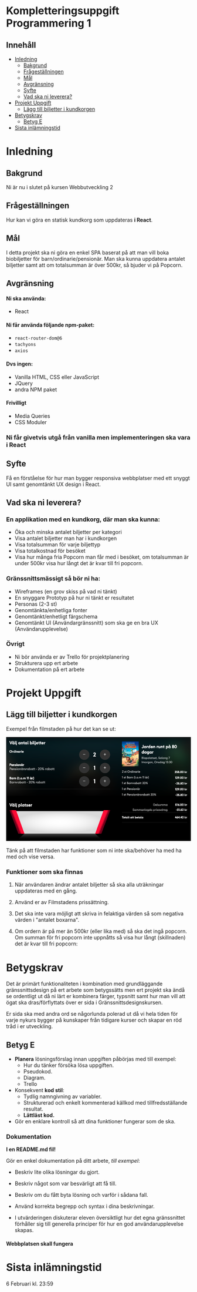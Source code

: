# Kompletteringsuppgift Programmering 1

## Innehåll

- [Inledning](#inledning)
    - [Bakgrund](#bakgrund)
    - [Frågeställningen](#frgestllningen)
    - [Mål](#ml)
    - [Avgränsning](#avgrnsning)
    - [Syfte](#syfte)
    - [Vad ska ni leverera?](#vad-ska-ni-leverera)
- [Projekt Uppgift](#projekt-uppgift)
    - [Lägg till biljetter i kundkorgen](#lgg-till-biljetter-i-kundkorgen)
- [Betygskrav](#betygskrav)
    - [Betyg E](#betyg-e)
- [Sista inlämningstid](#sista-inlmningstid)

# Inledning

## Bakgrund

Ni är nu i slutet på kursen Webbutveckling 2

## Frågeställningen

Hur kan vi göra en statisk kundkorg som uppdateras **i React**.

## Mål

I detta projekt ska ni göra en enkel SPA baserat på att man vill boka biobiljetter för barn/ordinarie/pensionär.
Man ska kunna uppdatera antalet biljetter samt att om totalsumman är över 500kr, så bjuder vi på Popcorn.

## Avgränsning

#### Ni ska använda:

- React

#### Ni får använda följande npm-paket:

- `react-router-dom@6`
- `tachyons`
- `axios`

#### Dvs ingen:

- Vanilla HTML, CSS eller JavaScript
- JQuery
- andra NPM paket

#### Frivilligt

- Media Queries
- CSS Moduler

### Ni får givetvis utgå från vanilla men implementeringen ska vara i React

## Syfte

Få en förståelse för hur man bygger responsiva webbplatser med ett snyggt UI samt genomtänkt UX design i React.

## Vad ska ni leverera?

### En applikation med en kundkorg, där man ska kunna:

- Öka och minska antalet biljetter per kategori
- Visa antalet biljetter man har i kundkorgen
- Visa totalsumman för varje biljettyp
- Visa totalkostnad för besöket
- Visa hur många fria Popcorn man får med i besöket, om totalsumman är under 500kr visa hur långt det är kvar till fri popcorn.

### Gränssnittsmässigt så bör ni ha:

- Wireframes (en grov skiss på vad ni tänkt)
- En snyggare Prototyp på hur ni tänkt er resultatet
- Personas (2-3 st)
- Genomtänkta/enhetliga fonter
- Genomtänkt/enhetligt färgschema
- Genomtänkt UI (Användargränssnitt) som ska ge en bra UX (Användarupplevelse)

### Övrigt

- Ni bör använda er av Trello för projektplanering
- Strukturera upp ert arbete
- Dokumentation på ert arbete

# Projekt Uppgift

## Lägg till biljetter i kundkorgen

Exempel från filmstaden på hur det kan se ut:

![](img/1.png)

Tänk på att filmstaden har funktioner som ni inte ska/behöver ha med ha med och vise versa.

### Funktioner som ska finnas

1. När användaren ändrar antalet biljetter så ska alla uträkningar uppdateras med en gång.

2. Använd er av Filmstadens prissättning.

3. Det ska inte vara möjligt att skriva in felaktiga värden så som negativa värden i "antalet boxarna".

4. Om ordern är på mer än 500kr (eller lika med) så ska det ingå popcorn. Om summan för fri popcorn inte uppnåtts så visa
  hur långt (skillnaden) det är kvar till fri popcorn:

# Betygskrav

Det är primärt funktionaliteten i kombination med grundläggande gränssnittsdesign på ert arbete som betygssätts men ert projekt ska ändå se ordentligt ut då ni lärt er kombinera färger, typsnitt samt hur man vill att ögat ska dras/förflyttats över er sida i Gränssnittsdesignskursen.

Er sida ska med andra ord se någorlunda polerad ut då vi hela tiden för varje nykurs  bygger på kunskaper från tidigare kurser och skapar en röd tråd i er utveckling.

## Betyg E

- **Planera** lösningsförslag innan uppgiften påbörjas med till exempel:
  - Hur du tänker försöka lösa uppgiften.
  - Pseudokod.
  - Diagram.
  - Trello
- Konsekvent **kod stil**:
  - Tydlig namngivning av variabler.
  - Strukturerad och enkelt kommenterad källkod med tillfredsställande resultat.
  - **Lättläst kod.**
- Gör en enklare kontroll så att dina funktioner fungerar som de ska.

### Dokumentation

**I en README.md fil!**

Gör en enkel dokumentation på ditt arbete, _till exempel_:

- Beskriv lite olika lösningar du gjort.
- Beskriv något som var besvärligt att få till.
- Beskriv om du fått byta lösning och varför i sådana fall.
- Använd korrekta begrepp och syntax i dina beskrivningar.

-  I utvärderingen diskuterar eleven översiktligt hur det egna gränssnittet förhåller sig till generella principer för hur en god användarupplevelse skapas.

#### Webbplatsen skall fungera

# Sista inlämningstid

6 Februari kl. 23:59
